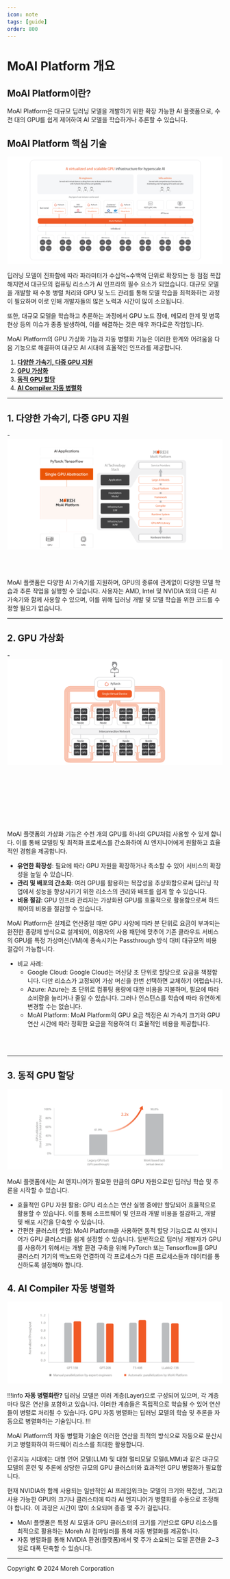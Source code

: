 ```yaml
---
icon: note
tags: [guide]
order: 800
---
```


# MoAI Platform 개요

## MoAI Platform이란?
MoAI Platform은 대규모 딥러닝 모델을 개발하기 위한 확장 가능한 AI 플랫폼으로, 수천 대의 GPU를 쉽게 제어하여 AI 모델을 학습하거나 추론할 수 있습니다.

## MoAI Platform 핵심 기술

![](overview.png)

딥러닝 모델이 진화함에 따라 파라미터가 수십억~수백억 단위로 확장되는 등 점점 복잡해지면서 대규모의 컴퓨팅 리소스가 AI 인프라의 필수 요소가 되었습니다. 대규모 모델을 개발할 때 수동 병렬 처리와 GPU 및 노드 관리를 통해 모델 학습을 최적화하는 과정이 필요하며 이로 인해 개발자들의 많은 노력과 시간이 많이 소요됩니다.

또한, 대규모 모델을 학습하고 추론하는 과정에서 GPU 노드 장애, 메모리 한계 및 병목 현상 등의 이슈가 종종 발생하여, 이를 해결하는 것은 매우 까다로운 작업입니다.

MoAI Platform의 GPU 가상화 기능과 자동 병렬화 기능은 이러한 한계와 어려움을 다음 기능으로 해결하여 대규모 AI 시대에 효율적인 인프라를 제공합니다.

1. **[다양한 가속기, 다중 GPU 지원](http://docs.moreh.io/about-moai/#1-다양한-가속기-다중-gpu-지원)**
2. **[GPU 가상화](http://docs.moreh.io/about-moai/#2-gpu-가상화)**
3. **[동적 GPU 할당](http://docs.moreh.io/about-moai/#3-동적-gpu-할당)**
4. **[AI Compiler 자동 병렬화](http://docs.moreh.io/about-moai/#4-ai-compiler-자동-병렬화)**


---

## 1. 다양한 가속기, 다중 GPU 지원

-![](m.png)

\
&nbsp;
&nbsp;

MoAI 플랫폼은 다양한 AI 가속기를 지원하며, GPU의 종류에 관계없이 다양한 모델 학습과 추론 작업을 실행할 수 있습니다.
사용자는 AMD, Intel 및 NVIDIA 외의 다른 AI 가속기와 함께 사용할 수 있으며, 이를 위해 딥러닝 개발 및 모델 학습을 위한 코드를 수정할 필요가 없습니다.

------

## 2. GPU 가상화

-![](v.png)


\
\
\
&nbsp;
\
\
\
&nbsp;
&nbsp;

MoAI 플랫폼의 가상화 기능은 수천 개의 GPU를 하나의 GPU처럼 사용할 수 있게 합니다. 이를 통해 모델링 및 최적화 프로세스를 간소화하여 AI 엔지니어에게 원활하고 효율적인 경험을 제공합니다.

- **유연한 확장성**: 필요에 따라 GPU 자원을 확장하거나 축소할 수 있어 서비스의 확장성을 높일 수 있습니다.
- **관리 및 배포의 간소화**: 여러 GPU를 활용하는 복잡성을 추상화함으로써 딥러닝 작업에서 성능을 향상시키기 위한 리소스의 관리와 배포를 쉽게 할 수 있습니다.
- **비용 절감**: GPU 인프라 관리자는 가상화된 GPU를 효율적으로 활용함으로써 하드웨어의 비용을 절감할 수 있습니다.

MoAI Platform은 실제로 연산중일 때만 GPU 사양에 따라 분 단위로 요금이 부과되는 완전한 종량제 방식으로 설계되어, 이용자의 사용 패턴에 맞추어 기존 클라우드 서비스의 GPU를 특정 가상머신(VM)에 종속시키는 Passthrough 방식 대비 대규모의 비용 절감이 가능합니다.

- 비교 사례:
    - Google Cloud: Google Cloud는 머신당 초 단위로 할당으로 요금을 책정합니다. 다만 리소스가 고정되어 가상 머신을 한번 선택하면 교체하기 어렵습니다.
    - Azure: Azure는 초 단위로 컴퓨팅 용량에 대한 비용을 지불하며, 필요에 따라 소비량을 늘리거나 줄일 수 있습니다. 그러나 인스턴스를 학습에 따라 유연하게 변경할 수는 없습니다.
    - MoAI Platform: MoAI Platform의 GPU 요금 책정은 AI 가속기 크기와 GPU 연산 시간에 따라 정확한 요금을 적용하여 더 효율적인 비용을 제공합니다.
\
\
\
&nbsp;
&nbsp;

------

## 3. 동적 GPU 할당


![](d.png)

MoAI 플랫폼에서는 AI 엔지니어가 필요한 만큼의 GPU 자원으로만 딥러닝 학습 및 추론을 시작할 수 있습니다. 

- 효율적인 GPU 자원 활용: GPU 리소스는 연산 실행 중에만 할당되어 효율적으로 활용할 수 있습니다. 이를 통해 소프트웨어 및 인프라 개발 비용을 절감하고, 개발 및 배포 시간을 단축할 수 있습니다.
- 간편한 클러스터 셋업: MoAI Platform을 사용하면 동적 할당 기능으로 AI 엔지니어가 GPU 클러스터를 쉽게 설정할 수 있습니다. 일반적으로 딥러닝 개발자가 GPU를 사용하기 위해서는 개발 환경 구축을 위해 PyTorch 또는 Tensorflow를 GPU 클러스터 기기의 백노드와 연결하여 각 프로세스가 다른 프로세스들과 데이터를 통신하도록 설정해야 합니다.


## 4. AI Compiler 자동 병렬화

![](ap.png)

!!!info **자동 병렬화란?** 
딥러닝 모델은 여러 계층(Layer)으로 구성되어 있으며, 각 계층마다 많은 연산을 포함하고 있습니다. 이러한 계층들은 독립적으로 학습될 수 있어 연산들이 병렬로 처리될 수 있습니다. GPU 자동 병렬화는 딥러닝 모델의 학습 및 추론을 자동으로 병렬화하는 기술입니다.
!!!

MoAI Platform의 자동 병렬화 기술은 이러한 연산을 최적의 방식으로 자동으로 분산시키고 병렬화하여 하드웨어 리소스를 최대한 활용합니다.


인공지능 시대에는 대형 언어 모델(LLM) 및 대형 멀티모달 모델(LMM)과 같은 대규모 모델의 훈련 및 추론에 상당한 규모의 GPU 클러스터와 효과적인 GPU 병렬화가 필요합니다. 

현재 NVIDIA와 함께 사용되는 일반적인 AI 프레임워크는 모델의 크기와 복잡성, 그리고 사용 가능한 GPU의 크기나 클러스터에 따라 AI 엔지니어가 병렬화를 수동으로 조정해야 합니다. 이 과정은 시간이 많이 소요되며 종종 몇 주가 걸립니다.

- MoAI 플랫폼은 특정 AI 모델과 GPU 클러스터의 크기를 기반으로 GPU 리소스를 최적으로 활용하는 Moreh AI 컴파일러를 통해 자동 병렬화를 제공합니다.
- 자동 병렬화를 통해 NVIDIA 환경(플랫폼)에서 몇 주가 소요되는 모델 훈련을 2~3일로 대폭 단축할 수 있습니다.


---

Copyright © 2024 Moreh Corporation
